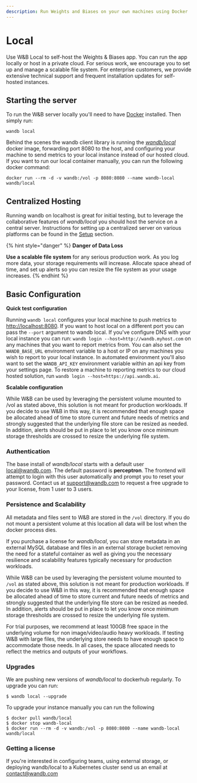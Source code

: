 ```yaml
---
description: Run Weights and Biases on your own machines using Docker
---
```


# Local

Use W&B Local to self-host the Weights & Biases app. You can run the app locally or host in a private cloud. For serious work, we encourage you to set up and manage a scalable file system. For enterprise customers, we provide extensive technical support and frequent installation updates for self-hosted instances.

## Starting the server

To run the W&B server locally you'll need to have [Docker](https://www.docker.com/products/docker-desktop) installed. Then simply run:

```text
wandb local
```

Behind the scenes the wandb client library is running the [_wandb/local_](https://hub.docker.com/repository/docker/wandb/local) docker image, forwarding port 8080 to the host, and configuring your machine to send metrics to your local instance instead of our hosted cloud. If you want to run our local container manually, you can run the following docker command:

```text
docker run --rm -d -v wandb:/vol -p 8080:8080 --name wandb-local wandb/local
```

## Centralized Hosting

Running wandb on localhost is great for initial testing, but to leverage the collaborative features of _wandb/local_ you should host the service on a central server. Instructions for setting up a centralized server on various platforms can be found in the [Setup](setup.md) section.

{% hint style="danger" %}
**Danger of Data Loss**

**Use a scalable file system** for any serious production work. As you log more data, your storage requirements will increase. Allocate space ahead of time, and set up alerts so you can resize the file system as your usage increases.
{% endhint %}

## Basic Configuration

**Quick test configuration**

Running `wandb local` configures your local machine to push metrics to [http://localhost:8080](http://localhost:8080). If you want to host local on a different port you can pass the `--port` argument to wandb local. If you've configure DNS with your local instance you can run: `wandb login --host=http://wandb.myhost.com` on any machines that you want to report metrics from. You can also set the `WANDB_BASE_URL` environment variable to a host or IP on any machines you wish to report to your local instance. In automated environment you'll also want to set the `WANDB_API_KEY` environment variable within an api key from your settings page. To restore a machine to reporting metrics to our cloud hosted solution, run `wandb login --host=https://api.wandb.ai`.

**Scalable configuration**

While W&B can be used by leveraging the persistent volume mounted to /vol as stated above, this solution is not meant for production workloads. If you decide to use W&B in this way, it is recommended that enough space be allocated ahead of time to store current and future needs of metrics and strongly suggested that the underlying file store can be resized as needed. In addition, alerts should be put in place to let you know once minimum storage thresholds are crossed to resize the underlying file system.

### Authentication

The base install of _wandb/local_ starts with a default user local@wandb.com. The default password is **perceptron**. The frontend will attempt to login with this user automatically and prompt you to reset your password. Contact us at support@wandb.com to request a free upgrade to your license, from 1 user to 3 users.

### Persistence and Scalability

All metadata and files sent to W&B are stored in the `/vol` directory. If you do not mount a persistent volume at this location all data will be lost when the docker process dies.

If you purchase a license for _wandb/local_, you can store metadata in an external MySQL database and files in an external storage bucket removing the need for a stateful container as well as giving you the necessary resilience and scalability features typically necessary for production workloads.

While W&B can be used by leveraging the persistent volume mounted to `/vol` as stated above, this solution is not meant for production workloads. If you decide to use W&B in this way, it is recommended that enough space be allocated ahead of time to store current and future needs of metrics and strongly suggested that the underlying file store can be resized as needed. In addition, alerts should be put in place to let you know once minimum storage thresholds are crossed to resize the underlying file system.

For trial purposes, we recommend at least 100GB free space in the underlying volume for non image/video/audio heavy workloads. If testing W&B with large files, the underlying store needs to have enough space to accommodate those needs. In all cases, the space allocated needs to reflect the metrics and outputs of your workflows.

### Upgrades

We are pushing new versions of _wandb/local_ to dockerhub regularly. To upgrade you can run:

```text
$ wandb local --upgrade
```

To upgrade your instance manually you can run the following

```text
$ docker pull wandb/local
$ docker stop wandb-local
$ docker run --rm -d -v wandb:/vol -p 8080:8080 --name wandb-local wandb/local
```

### Getting a license

If you're interested in configuring teams, using external storage, or deploying wandb/local to a Kubernetes cluster send us an email at [contact@wandb.com](mailto:contact@wandb.com)

